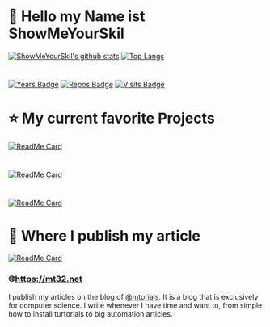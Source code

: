# :wave: Hello my Name ist ShowMeYourSkil

[![ShowMeYourSkil's github stats](https://github-readme-stats.vercel.app/api?username=ShowMeYourSkil&theme=vue-dark&show_icons=true)](https://github.com/ShowMeYourSkil/ShowMeYourSkil)
[![Top Langs](https://github-readme-stats.vercel.app/api/top-langs/?username=ShowMeYourSkil&theme=vue-dark&show_icons=true)](https://github.com/ShowMeYourSkil/ShowMeYourSkil)
#
[![Years Badge](https://badges.pufler.dev/years/ShowMeYourSkil)](https://github.com/ShowMeYourSkil)
 [![Repos Badge](https://badges.pufler.dev/repos/ShowMeYourSkil)](https://github.com/ShowMeYourSkil?tab=repositories)
[![Visits Badge](https://badges.pufler.dev/visits/ShowMeYourSkil/ShowMeYourSkil)](https://github.com/ShowMeYourSkil?tab=repositories)
#
# :star: My current favorite Projects 
[![ReadMe Card](https://github-readme-stats.vercel.app/api/pin/?username=ShowMeYourSkil&repo=CovidDashboard&show_icons=true&theme=graywhite )](https://github.com/ShowMeYourSkil/CovidDashboard)

#

[![ReadMe Card](https://github-readme-stats.vercel.app/api/pin/?username=ShowMeYourSkil&repo=BetterWeather&show_icons=true&theme=graywhite )](https://github.com/ShowMeYourSkil/BetterWeather)

#

[![ReadMe Card](https://github-readme-stats.vercel.app/api/pin/?username=Progen-Dev&repo=Progen&show_icons=true&theme=graywhite )](https://github.com/Progen-Dev/Progen)



 
# 📖 Where I publish my article
[![ReadMe Card](https://github-readme-stats.vercel.app/api/pin/?username=mtorials&repo=hugo-mt32&show_icons=true&theme=graywhite )](https://github.com/mtorials/hugo-mt32)

### 🌐https://mt32.net

I publish my articles on the blog of [@mtorials](https://github.com/mtorials). It is a blog that is exclusively for computer science. I write whenever I have time and want to, from simple how to install turtorials to big automation articles.

